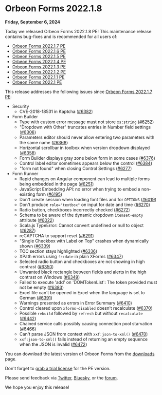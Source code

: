 # Orbeon Forms 2022.1.8

__Friday, September 6, 2024__

Today we released Orbeon Forms 2022.1.8 PE! This maintenance release contains bug-fixes and is recommended for all users of:

- [Orbeon Forms 2022.1.7 PE](orbeon-forms-2022.1.7.md)
- [Orbeon Forms 2022.1.6 PE](orbeon-forms-2022.1.6.md)
- [Orbeon Forms 2022.1.5 PE](orbeon-forms-2022.1.5.md)
- [Orbeon Forms 2022.1.4 PE](orbeon-forms-2022.1.4.md)
- [Orbeon Forms 2022.1.3 PE](orbeon-forms-2022.1.3.md)
- [Orbeon Forms 2022.1.2 PE](orbeon-forms-2022.1.2.md)
- [Orbeon Forms 2022.1.1 PE](orbeon-forms-2022.1.1.md)
- [Orbeon Forms 2022.1 PE](orbeon-forms-2022.1.md)

This release addresses the following issues since [Orbeon Forms 2022.1.7 PE](orbeon-forms-2022.1.7.md):

- Security
    - CVE-2018-18531 in Kaptcha ([\#6382](https://github.com/orbeon/orbeon-forms/issues/6382)) 
- Form Builder
    - Type with custom error message must not store `xs:string` ([\#6252](https://github.com/orbeon/orbeon-forms/issues/6252))
    - "Dropdown with Other" truncates entries in Number field settings ([\#6308](https://github.com/orbeon/orbeon-forms/issues/6308))
    - Parameters editor should never allow entering two parameters with the same name ([\#6368](https://github.com/orbeon/orbeon-forms/issues/6368))
    - Horizontal scrollbar in toolbox when version dropdown displayed ([\#6358](https://github.com/orbeon/orbeon-forms/issues/6358))
    - Form Builder displays gray zone below form in some cases ([\#6376](https://github.com/orbeon/orbeon-forms/issues/6376))
    - Control label editor sometimes appears below the control ([\#6384](https://github.com/orbeon/orbeon-forms/issues/6384))
    - "form not found" when closing Control Settings ([\#6277](https://github.com/orbeon/orbeon-forms/issues/6277))
- Form Runner
    - Rapid changes on Angular component can lead to multiple forms being embedded in the page ([\#6251](https://github.com/orbeon/orbeon-forms/issues/6251))
    - JavaScript Embedding API: no error when trying to embed a non-existing form ([\#6195](https://github.com/orbeon/orbeon-forms/issues/6195))
    - Don't create session when loading font files and for `OPTIONS` ([\#6019](https://github.com/orbeon/orbeon-forms/issues/6019))
    - Don't produce `role="textbox"` on input for date and time ([\#6270](https://github.com/orbeon/orbeon-forms/issues/6270))
    - Radio button, checkboxes incorrectly checked ([\#6272](https://github.com/orbeon/orbeon-forms/issues/6272))
    - Schema to be aware of the dynamic dropdown `itemset-empty` attribute ([\#6022](https://github.com/orbeon/orbeon-forms/issues/6022))
    - Scala.js TypeError: Cannot convert undefined or null to object ([\#6287](https://github.com/orbeon/orbeon-forms/issues/6287))
    - reCAPTCHA to support reset ([\#6291](https://github.com/orbeon/orbeon-forms/issues/6291))
    - "Single Checkbox with Label on Top" crashes when dynamically shown ([\#6339](https://github.com/orbeon/orbeon-forms/issues/6339))
    - TOC section stays highlighted ([\#6336](https://github.com/orbeon/orbeon-forms/issues/6336))
    - XPath errors using `fr:date` in plain XForms ([\#6347](https://github.com/orbeon/orbeon-forms/issues/6347))
    - Selected radio button and checkboxes are not showing in high contrast ([\#6350](https://github.com/orbeon/orbeon-forms/issues/6350))
    - Unwanted black rectangle between fields and alerts in the high contrast on Windows ([\#6349](https://github.com/orbeon/orbeon-forms/issues/6349))
    - Failed to execute 'add' on 'DOMTokenList': The token provided must not be empty ([\#6383](https://github.com/orbeon/orbeon-forms/issues/6383))
    - Excel file can't be opened in Excel when the language is set to German ([\#6391](https://github.com/orbeon/orbeon-forms/issues/6391))
    - Warnings presented as errors in Error Summary ([\#6410](https://github.com/orbeon/orbeon-forms/issues/6410))
    - Control cleared upon `xforms-disabled` doesn't recalculate ([\#6370](https://github.com/orbeon/orbeon-forms/issues/6370))
    - Possible `rebuild` followed by `refresh` but without `recalculate` ([\#6442](https://github.com/orbeon/orbeon-forms/issues/6442))
    - Chained service calls possibly causing connection pool starvation ([\#6466](https://github.com/orbeon/orbeon-forms/issues/6466))
    - Can't parse JSON from context with `xxf:json-to-xml()` ([\#6470](https://github.com/orbeon/orbeon-forms/issues/6470))
    - `xxf:json-to-xml()` fails instead of returning an empty sequence when the JSON is invalid ([\#6472](https://github.com/orbeon/orbeon-forms/issues/6472))

You can download the latest version of Orbeon Forms from the [downloads](https://www.orbeon.com/download) page.

Don't forget to [grab a trial license](https://prod.orbeon.com/prod/fr/orbeon/register/new) for the PE version.

Please send feedback via [Twitter](https://twitter.com/orbeon), [Bluesky](https://bsky.app/profile/orbeon.bsky.social), or the [forum](https://groups.google.com/g/orbeon).

We hope you enjoy this release!
